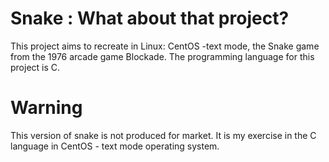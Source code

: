 # Snake : What about that project?

This project aims to recreate in Linux: CentOS -text mode, the Snake game from the 1976 arcade game Blockade. The programming language for this project is C.

# Warning 

This version of snake is not produced for market. 
It is my exercise in the C language in CentOS - text mode operating system.

